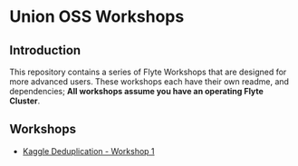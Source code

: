 # Union OSS Workshops

## Introduction
This repository contains a series of Flyte Workshops that are designed for more advanced users.
These workshops each have their own readme, and dependencies; **All workshops assume you have an operating Flyte Cluster**.

## Workshops
- [Kaggle Deduplication - Workshop 1](workshop_1_kaggle_data_processing/README.md)
